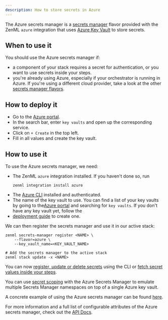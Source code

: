 ```yaml
---
description: How to store secrets in Azure
---
```


The Azure secrets manager is a [secrets manager](./secrets-managers.md) flavor 
provided with the ZenML `azure` integration that uses [Azure Key Vault](https://azure.microsoft.com/en-us/services/key-vault/#product-overview)
to store secrets.

## When to use it

You should use the Azure secrets manager if:
* a component of your stack requires a secret for authentication, or you want 
to use secrets inside your steps.
* you're already using Azure, especially if your orchestrator is running in 
Azure. If you're using a different cloud provider, take a look at the other 
[secrets manager flavors](./secrets-managers.md#secrets-manager-flavors).

## How to deploy it

* Go to the [Azure portal](https://portal.azure.com/#home).
* In the search bar, enter `key vaults` and open up the corresponding service.
* Click on `+ Create` in the top left.
* Fill in all values and create the key vault.

## How to use it

To use the Azure secrets manager, we need:
* The ZenML `azure` integration installed. If you haven't done so, run 
    ```shell
    zenml integration install azure
    ```
* The [Azure CLI](https://docs.microsoft.com/en-us/cli/azure/install-azure-cli) 
installed and authenticated.
* The name of the key vault to use. You can find a list of your key vaults by 
going to the[Azure portal](https://portal.azure.com/#home) and searching for 
`key vaults`. If you don't have any key vault yet, follow the 
* [deployment guide](#how-to-deploy-it) to create one.

We can then register the secrets manager and use it in our active stack:
```shell
zenml secrets-manager register <NAME> \
    --flavor=azure \
    --key_vault_name=<KEY_VAULT_NAME>

# Add the secrets manager to the active stack
zenml stack update -x <NAME>
```

You can now [register, update or delete secrets](./secrets-managers.md#in-the-cli) 
using the CLI or [fetch secret values inside your steps](./secrets-managers.md#in-a-zenml-step).

You can use [secret scoping](./secrets-managers.md#secret-scopes) with the Azure
Secrets Manager to emulate multiple Secrets Manager namespaces on top of a
single Azure key vault.

A concrete example of using the Azure secrets manager can be found 
[here](https://github.com/zenml-io/zenml/tree/main/examples/cloud_secrets_manager).

For more information and a full list of configurable attributes of the Azure 
secrets manager, check out the [API Docs](https://apidocs.zenml.io/latest/api_docs/integration_code_docs/integrations-azure/#zenml.integrations.azure.secrets_managers.azure_secrets_manager.AzureSecretsManager).

